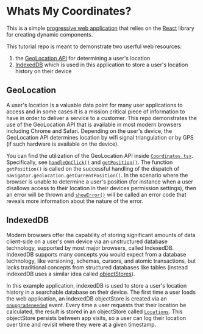# Whats My Coordinates?

This is a simple [progressive web application](https://developer.mozilla.org/en-US/docs/Web/Progressive_web_apps) that relies on the
[React](https://react.dev/) library for creating dynamic components. 

This tutorial repo is meant to demonstrate two userful web resources:

1. the [GeoLocation API](https://developer.mozilla.org/en-US/docs/Web/API/Geolocation_API) for determining a user's location
2. [IndexedDB](https://developer.mozilla.org/en-US/docs/Web/API/IndexedDB_API) which is used in this application to store a user's location history on their device

## GeoLocation

A user's location is a valuable data point for many user applications to access and in some cases it is a mission critical piece of information to have in order to
deliver a service to a customer. This repo demonstrates the use of the GeoLocation API that is available in most modern browsers including Chrome and Safari. Depending on the user's device, the GeoLocation API determines location by wifi signal triangulation or by GPS (if such hardware is available on the device).

You can find the utilization of the GeoLocation API inside [`Coordinates.tsx`](/src/Coordinates.tsx). Specifically, see [`handleOnClick()`](/src/Coordinates.tsx#L63) and [`getPosition()`](/src/Coordinates.tsx#L73). The function `getPosition()` is called on the successful handling of the dispatch of `navigator.geolocation.getCurrentPosition()`. In the scenario where the browser is unable to determine a user's position (for instance when a user disallows access to their location in their devices permission settings), then an error will be thrown and [`showError()`](/src/Coordinates.tsx#L119) will be called an error code that reveals more information about the nature of the error. 

## IndexedDB

Modern browsers offer the capability of storing significant amounts of data client-side on a user's own device via an unstructured database technology, supported by most major browsers, called IndexedDB. IndexedDB supports many concepts you would expect from a database technology, like versioning, schemas, cursors, and atomic transactions, but lacks traditional concepts from structured databases like tables (instead indexedDB uses a similar idea called [objectStores](https://developer.mozilla.org/en-US/docs/Web/API/IDBObjectStore)).

In this example application, indexedDB is used to store a user's location history in a searchable database on their device. The first time a user loads the web application, an indexedDB objectStore is created via an [`onupgradeneeded`](/src/Coordinates.tsx#L32) event. Every time a user requests that their location be calculated, the result is stored in an objectStore called [`Locations`](/src/Coordinates.tsx#L90). This objectStore persists between app visits, so a user can log their location over time and revisit where they were at a given timestamp. 
